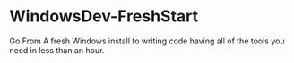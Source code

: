 # WindowsDev-FreshStart
Go From A fresh Windows install to writing code having all of the tools you need in less than an hour.
